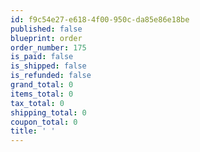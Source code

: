 ```yaml
---
id: f9c54e27-e618-4f00-950c-da85e86e18be
published: false
blueprint: order
order_number: 175
is_paid: false
is_shipped: false
is_refunded: false
grand_total: 0
items_total: 0
tax_total: 0
shipping_total: 0
coupon_total: 0
title: ' '
---
```


